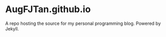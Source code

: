 # AugFJTan.github.io

A repo hosting the source for my personal programming blog. Powered by Jekyll.
